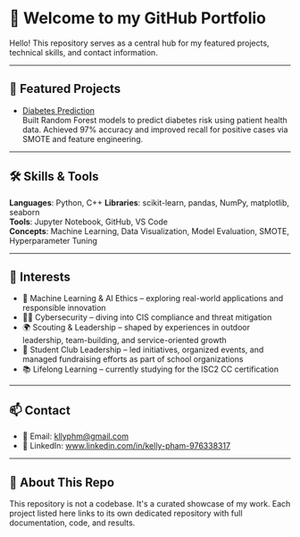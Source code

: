 # 👋 Welcome to my GitHub Portfolio

Hello! This repository serves as a central hub for my featured projects, technical skills, and contact information.

---

## 🔬 Featured Projects

- [Diabetes Prediction](https://github.com/kllyph/Diabetes-ML-Prediction)  
  Built Random Forest models to predict diabetes risk using patient health data. Achieved 97% accuracy and improved recall for positive cases via SMOTE and feature engineering.

---

## 🛠️ Skills & Tools

**Languages**: Python, C++ 
**Libraries**: scikit-learn, pandas, NumPy, matplotlib, seaborn  
**Tools**: Jupyter Notebook, GitHub, VS Code  
**Concepts**: Machine Learning, Data Visualization, Model Evaluation, SMOTE, Hyperparameter Tuning

---
## 🎯 Interests

- 🧠 Machine Learning & AI Ethics – exploring real-world applications and responsible innovation  
- 🕵️‍♂️ Cybersecurity – diving into CIS compliance and threat mitigation  
- 🌍 Scouting & Leadership – shaped by experiences in outdoor leadership, team-building, and service-oriented growth  
- 🏫 Student Club Leadership – led initiatives, organized events, and managed fundraising efforts as part of school organizations
- 📚 Lifelong Learning – currently studying for the ISC2 CC certification

---

## 📫 Contact

- 📧 Email: kllyphm@gmail.com  
- 💼 LinkedIn: www.linkedin.com/in/kelly-pham-976338317
  
---

## 📌 About This Repo

This repository is not a codebase. It's a curated showcase of my work. Each project listed here links to its own dedicated repository with full documentation, code, and results.

